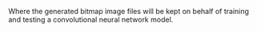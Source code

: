 Where the generated bitmap image files will be kept on behalf of training  
and testing a convolutional neural network model.